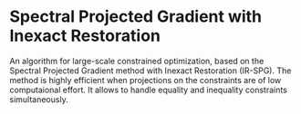 # Spectral Projected Gradient with Inexact Restoration
An algorithm for large-scale constrained optimization, based on the Spectral Projected Gradient method with Inexact Restoration (IR-SPG). The method is highly efficient when projections on the constraints are of low computaional effort. It allows to handle equality and inequality constraints simultaneously.
